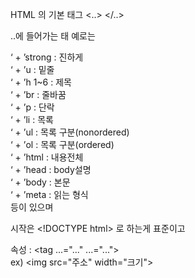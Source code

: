 HTML 의 기본 태그 <..>  </..>  
  
..에 들어가는 태 예로는  
  
‘ + ’strong : 진하게  
‘ + ’u      : 밑줄  
‘ + ’h 1~6  : 제목  
‘ + ’br     : 줄바꿈  
‘ + ’p      : 단락  
‘ + ’li     : 목록  
‘ + ’ul     : 목록 구분(nonordered)  
‘ + ’ol     : 목록 구분(ordered)  
‘ + ’html   : 내용전체  
‘ + ’head   : body설명  
‘ + ’body   : 본문  
‘ + ’meta   : 읽는 형식  
등이 있으며  
  
시작은 \<!DOCTYPE html> 로 하는게 표준이고  
  
속성 : <tag ...="..."  ...="...">  
ex) \<img src="주소" width="크기">  
